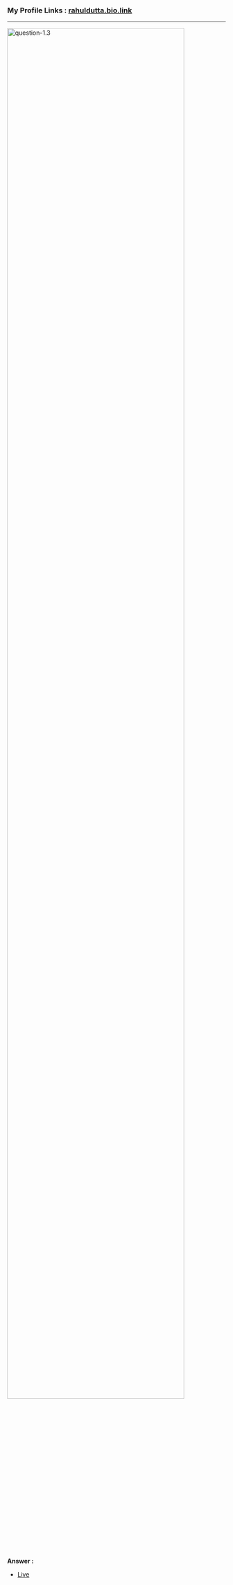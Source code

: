### My Profile Links : [rahuldutta.bio.link](https://rahuldutta.bio.link)

---
<!-- question 3 -->
<img src="https://github.com/irahuldutta02/pw-skills-fswd-2.0-assignments/assets/78687135/592f01e8-cb58-45e8-ae50-0ec0bfb012e2" alt="question-1.3" width="90%">

__Answer :__

- [Live](https://irahuldutta02.github.io/pw-skills-fswd-2.0-assignments/002-week-02-core-html/1.3)